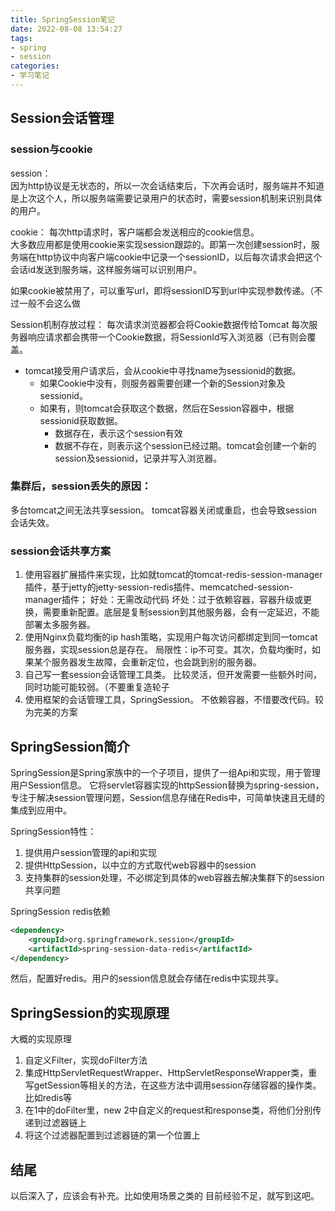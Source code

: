 ```yaml
---
title: SpringSession笔记
date: 2022-08-08 13:54:27
tags:
- spring
- session
categories:
- 学习笔记
---
```


## Session会话管理

### session与cookie

session：  
因为http协议是无状态的，所以一次会话结束后，下次再会话时，服务端并不知道是上次这个人，所以服务端需要记录用户的状态时，需要session机制来识别具体的用户。

cookie：
每次http请求时，客户端都会发送相应的cookie信息。  
大多数应用都是使用cookie来实现session跟踪的。即第一次创建session时，服务端在http协议中向客户端cookie中记录一个sessionID，以后每次请求会把这个会话id发送到服务端，这样服务端可以识别用户。

如果cookie被禁用了，可以重写url，即将sessionID写到url中实现参数传递。（不过一般不会这么做

Session机制存放过程：
每次请求浏览器都会将Cookie数据传给Tomcat
每次服务器响应请求都会携带一个Cookie数据，将SessionId写入浏览器（已有则会覆盖。 
* tomcat接受用户请求后，会从cookie中寻找name为sessionid的数据。
    * 如果Cookie中没有，则服务器需要创建一个新的Session对象及sessionid。
    * 如果有，则tomcat会获取这个数据，然后在Session容器中，根据sessionid获取数据。
        * 数据存在，表示这个session有效
        * 数据不存在，则表示这个session已经过期。tomcat会创建一个新的session及sessionid，记录并写入浏览器。

### 集群后，session丢失的原因：

多台tomcat之间无法共享session。
tomcat容器关闭或重启，也会导致session会话失效。

### session会话共享方案

1. 使用容器扩展插件来实现，比如就tomcat的tomcat-redis-session-manager插件，基于jetty的jetty-session-redis插件、memcatched-session-manager插件；
    好处：无需改动代码
    坏处：过于依赖容器，容器升级或更换，需要重新配置。底层是复制session到其他服务器，会有一定延迟，不能部署太多服务器。
2. 使用Nginx负载均衡的ip hash策略，实现用户每次访问都绑定到同一tomcat服务器，实现session总是存在。
    局限性：ip不可变。其次，负载均衡时，如果某个服务器发生故障，会重新定位，也会跳到别的服务器。
3. 自己写一套session会话管理工具类。
    比较灵活，但开发需要一些额外时间，同时功能可能较弱。（不要重复造轮子
4. 使用框架的会话管理工具，SpringSession。
    不依赖容器，不惜要改代码。较为完美的方案
    
## SpringSession简介

SpringSession是Spring家族中的一个子项目，提供了一组Api和实现，用于管理用户Session信息。
它将servlet容器实现的httpSession替换为spring-session，专注于解决session管理问题，Session信息存储在Redis中，可简单快速且无缝的集成到应用中。

SpringSession特性：
1. 提供用户session管理的api和实现
2. 提供HttpSession，以中立的方式取代web容器中的session
3. 支持集群的session处理，不必绑定到具体的web容器去解决集群下的session共享问题

SpringSession redis依赖
~~~xml
<dependency>
    <groupId>org.springframework.session</groupId>
    <artifactId>spring-session-data-redis</artifactId>
</dependency>
~~~

然后，配置好redis。用户的session信息就会存储在redis中实现共享。

## SpringSession的实现原理

大概的实现原理

1. 自定义Filter，实现doFilter方法
2. 集成HttpServletRequestWrapper、HttpServletResponseWrapper类，重写getSession等相关的方法，在这些方法中调用session存储容器的操作类。比如redis等
3. 在1中的doFilter里，new 2中自定义的request和response类，将他们分别传递到过滤器链上
4. 将这个过滤器配置到过滤器链的第一个位置上

## 结尾

以后深入了，应该会有补充。比如使用场景之类的
目前经验不足，就写到这吧。